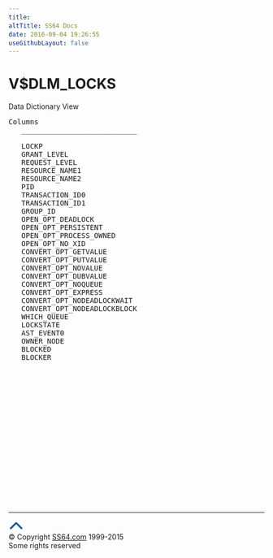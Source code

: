 ```yaml
---
title:
altTitle: SS64 Docs
date: 2016-09-04 19:26:55
useGithubLayout: false
---
```

<!-- #BeginLibraryItem "/Library/head_orav.lbi" --><!-- #EndLibraryItem --><h1>V$DLM_LOCKS </h1>  
 <p> Data Dictionary View </p> 
 
<pre>Columns
   ___________________________
 
   LOCKP
   GRANT_LEVEL
   REQUEST_LEVEL
   RESOURCE_NAME1
   RESOURCE_NAME2
   PID
   TRANSACTION_ID0
   TRANSACTION_ID1
   GROUP_ID
   OPEN_OPT_DEADLOCK
   OPEN_OPT_PERSISTENT
   OPEN_OPT_PROCESS_OWNED
   OPEN_OPT_NO_XID
   CONVERT_OPT_GETVALUE
   CONVERT_OPT_PUTVALUE
   CONVERT_OPT_NOVALUE
   CONVERT_OPT_DUBVALUE
   CONVERT_OPT_NOQUEUE
   CONVERT_OPT_EXPRESS
   CONVERT_OPT_NODEADLOCKWAIT
   CONVERT_OPT_NODEADLOCKBLOCK
   WHICH_QUEUE
   LOCKSTATE
   AST_EVENT0
   OWNER_NODE
   BLOCKED
   BLOCKER

</pre>
<p><b></b></p><!-- #BeginLibraryItem "/Library/foot_orad.lbi" --><p>
<!-- oracle-footer -->
<ins class="adsbygoogle" style="display:inline-block;width:300px;height:250px" data-ad-client="ca-pub-6140977852749469" data-ad-slot="4275490898"></ins>
<script>
(adsbygoogle = window.adsbygoogle || []).push({});
</script></p>
<hr>
<div id="bl" class="footer"><a href="V$DLM_LOCKS.html#"><img src="../images/top.png" width="30" height="22" alt="Back to the Top"></a></div>
<div id="br" class="footer, tagline">© Copyright <a href="http://ss64.com/">SS64.com</a> 1999-2015<br>
Some rights reserved</div>
<!-- #EndLibraryItem -->

